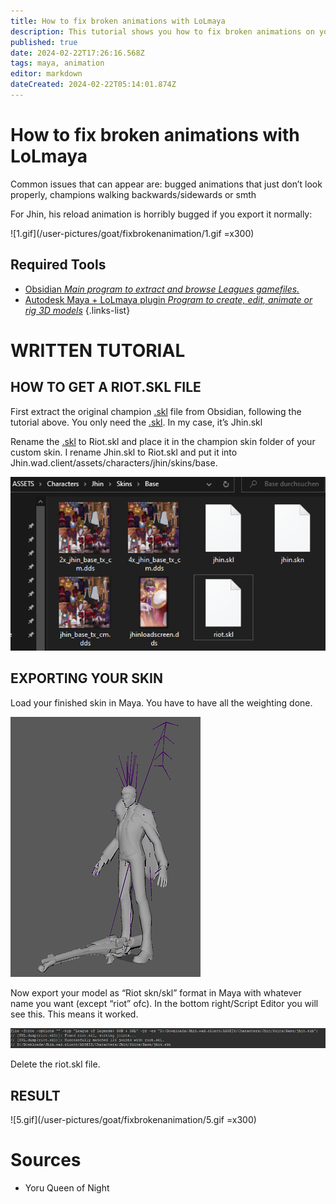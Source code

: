 ```yaml
---
title: How to fix broken animations with LoLmaya
description: This tutorial shows you how to fix broken animations on your model that happen due to animation layering etc.
published: true
date: 2024-02-22T17:26:16.568Z
tags: maya, animation
editor: markdown
dateCreated: 2024-02-22T05:14:01.874Z
---
```


# How to fix broken animations with LoLmaya
Common issues that can appear are: bugged animations that just don’t look properly, champions walking backwards/sidewards or smth

For Jhin, his reload animation is horribly bugged if you export it normally:

![1.gif](/user-pictures/goat/fixbrokenanimation/1.gif =x300)

## Required Tools

-   [Obsidian *Main program to extract and browse Leagues gamefiles.*](/core-guides/tools/obsidian)
-   [Autodesk Maya + LoLmaya plugin *Program to create, edit, animate or rig 3D models*](/core-guides/tools/maya)
{.links-list}

# WRITTEN TUTORIAL

## HOW TO GET A RIOT.SKL FILE
First extract the original champion <a href="/en/specific-guide/filetypes#skn">.skl</a> file from Obsidian, following the tutorial above. You only need the <a href="/en/specific-guide/filetypes#skn">.skl</a>. In my case, it’s Jhin.skl

Rename the <a href="/en/specific-guide/filetypes#skn">.skl</a> to Riot.skl and place it in the champion skin folder of your custom skin. I rename Jhin.skl to Riot.skl and put it into Jhin.wad.client/assets/characters/jhin/skins/base.

![2.webp](/user-pictures/goat/fixbrokenanimation/2.webp)

## EXPORTING YOUR SKIN
Load your finished skin in Maya. You have to have all the weighting done.

![3.webp](/user-pictures/goat/fixbrokenanimation/3.webp)

Now export your model as “Riot skn/skl” format in Maya with whatever name you want (except “riot” ofc).
In the bottom right/Script Editor you will see this. This means it worked.

![4.webp](/user-pictures/goat/fixbrokenanimation/4.webp)

Delete the riot.skl file.

## RESULT

![5.gif](/user-pictures/goat/fixbrokenanimation/5.gif =x300)

# Sources

- Yoru Queen of Night
